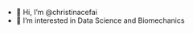 - 👋 Hi, I’m @christinacefai
- 👀 I’m interested in Data Science and Biomechanics

<!---
christinacefai/christinacefai is a ✨ special ✨ repository because its `README.md` (this file) appears on your GitHub profile.
You can click the Preview link to take a look at your changes.
--->
